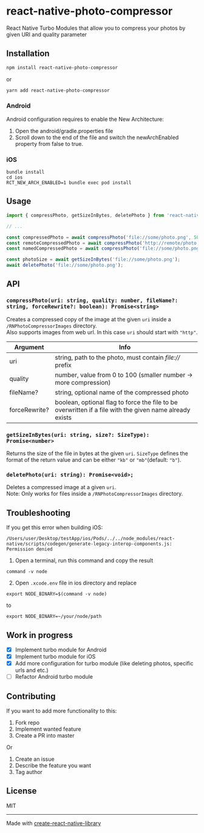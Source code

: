 # react-native-photo-compressor

React Native Turbo Modules that allow you to compress your photos by given URI and quality parameter

## Installation

```sh
npm install react-native-photo-compressor
```
or
```sh
yarn add react-native-photo-compressor
```

### Android

Android configuration requires to enable the New Architecture:

1. Open the android/gradle.properties file
2. Scroll down to the end of the file and switch the newArchEnabled property from false to true.

### iOS

```
bundle install
cd ios
RCT_NEW_ARCH_ENABLED=1 bundle exec pod install
```

## Usage

```js
import { compressPhoto, getSizeInBytes, deletePhoto } from 'react-native-photo-compressor';

// ...

const compressedPhoto = await compressPhoto('file://some/photo.png', 50);
const remoteCompressedPhoto = await compressPhoto('http://remote/photo.png', 50);
const namedCompressedPhoto = await compressPhoto('file://some/photo.png', 50, 'myFileName', true);

const photoSize = await getSizeInBytes('file://some/photo.png');
await deletePhoto('file://some/photo.png');
```

## API

### ```compressPhoto(uri: string, quality: number, fileName?: string, forceRewrite?: boolean): Promise<string>```
Creates a compressed copy of the image at the given ```uri``` inside a ```/RNPhotoCompressorImages``` directory.</br>
Also supports images from web url. In this case ```uri``` should start with ```"http"```.

| Argument      | Info                                                                                                    |
|---------------|---------------------------------------------------------------------------------------------------------|
| uri           | string, path to the photo, must contain *file://* prefix                                                |
| quality       | number, value from 0 to 100 (smaller number -> more compression)                                        |
| fileName?     | string, optional name of the compressed photo                                                           |
| forceRewrite? | boolean, optional flag to force the file to be overwritten if a file with the given name already exists |

### ```getSizeInBytes(uri: string, size?: SizeType): Promise<number>```
Returns the size of the file in bytes at the given ```uri```.
```SizeType``` defines the format of the return value and can be either ```"kb"``` or ```"mb"```(default: ```"b"```).

### ```deletePhoto(uri: string): Promise<void>;```
Deletes a compressed image at a given ```uri```.</br>
Note: Only works for files inside a ```/RNPhotoCompressorImages``` directory.


## Troubleshooting

If you get this error when building iOS:
```
/Users/user/Desktop/testApp/ios/Pods/../../node_modules/react-native/scripts/codegen/generate-legacy-interop-components.js: Permission denied
```
1. Open a terminal, run this command and copy the result
```
command -v node
```
2. Open ```.xcode.env``` file in ios directory and replace
```
export NODE_BINARY=$(command -v node)
```
to
```
export NODE_BINARY=~/your/node/path
```

## Work in progress

- [x] Implement turbo module for Android
- [x] Implement turbo module for iOS
- [x] Add more configuration for turbo module (like deleting photos, specific urls and etc.)
- [ ] Refactor Android turbo module

## Contributing

If you want to add more functionality to this:
1. Fork repo
2. Implement wanted feature
3. Create a PR into master

Or
1. Create an issue
2. Describe the feature you want
3. Tag author

## License

MIT

---

Made with [create-react-native-library](https://github.com/callstack/react-native-builder-bob)
